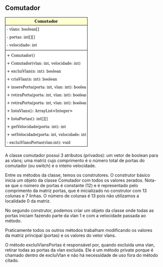 ## Comutador

![Imagem UML Comutador](modelagem-comutador.png)

A classe comutador possui 3 atributos (privados): um vetor de boolean para as vlans; uma matriz cujo comprimento é o número total de portas do comutador (ou switch) e o inteiro velocidade.

Entre os métodos da classe, temos os construtores. O construtor básico inicia um objeto da classe Comutador com todos os valores zerados. Nota-se que o número de portas é constante (12) e é representado pelo comprimento da matriz portas, que é inicializado no construtor com 13 colunas e 7 linhas. O número de colunas é 13 pois não utilizamos a localidade 0 da matriz.

No segundo construtor, podemos criar um objeto da classe onde todas as portas iniciam fazendo parte da vlan 1 e com a velocidade passada ao método.

Praticamente todos os outros métodos trabalham modificando os valores da matriz principal (portas) e os valores do vetor vlans.

O método excluiVlansPortas é responsável por, quando excluida uma vlan, retirar todas as portas da vlan excluida. Ele é um método private porque é chamado dentro de excluiVlan e não há necessidade de uso fora do método citado.

